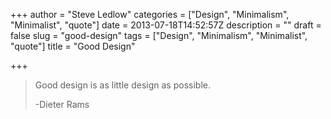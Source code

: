 +++
author = "Steve Ledlow"
categories = ["Design", "Minimalism", "Minimalist", "quote"]
date = 2013-07-18T14:52:57Z
description = ""
draft = false
slug = "good-design"
tags = ["Design", "Minimalism", "Minimalist", "quote"]
title = "Good Design"

+++


> Good design is as little design as possible.
> 
> -Dieter Rams

